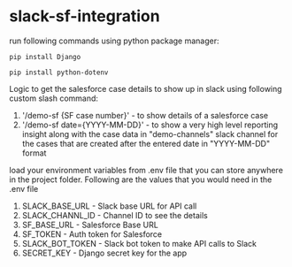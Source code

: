 # slack-sf-integration

run following commands using python package manager:

```pip install Django```

```pip install python-dotenv```




Logic to get the salesforce case details to
show  up in slack using following custom slash command:

 1. '/demo-sf {SF case number}' - to show details of a salesforce case
 2. '/demo-sf date={YYYY-MM-DD}' - to show a very high level reporting 
 	  insight along with the case data in "demo-channels" slack channel
 	  for the cases that are created after the entered date in "YYYY-MM-DD" format

load your environment variables from .env file that
you can store anywhere in the project folder.
Following are the values that you would need in the .env file
 1. SLACK_BASE_URL - Slack base URL for API call
 2. SLACK_CHANNL_ID - Channel ID to see the details
 3. SF_BASE_URL - Salesforce Base URL
 4. SF_TOKEN - Auth token for Salesforce
 5. SLACK_BOT_TOKEN - Slack bot token to make API calls to Slack
 6. SECRET_KEY - Django secret key for the app
